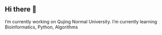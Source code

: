 ## Hi there 👋 
I’m currently working on Qujing Normal University. 
I’m currently learning Bioinformatics, Python, Algorithms 

<!--
**yananzh/yananzh** is a ✨ _special_ ✨ repository because its `README.md` (this file) appears on your GitHub profile.
Here are some ideas to get you started:

- 🔭 I’m currently working on Qujing Normal University
- 🌱 I’m currently learning Bioinformatics, Python, Algorithms 
-->
